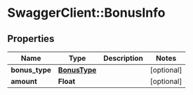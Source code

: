 # SwaggerClient::BonusInfo

## Properties
Name | Type | Description | Notes
------------ | ------------- | ------------- | -------------
**bonus_type** | [**BonusType**](BonusType.md) |  | [optional] 
**amount** | **Float** |  | [optional] 


